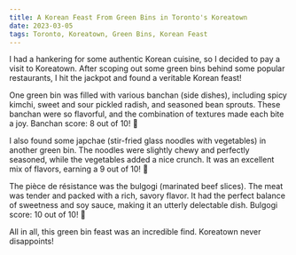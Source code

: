 ```yaml
---
title: A Korean Feast From Green Bins in Toronto's Koreatown 
date: 2023-03-05 
tags: Toronto, Koreatown, Green Bins, Korean Feast
---
```


I had a hankering for some authentic Korean cuisine, so I decided to pay a visit to Koreatown. After scoping out some green bins behind some popular restaurants, I hit the jackpot and found a veritable Korean feast!

One green bin was filled with various banchan (side dishes), including spicy kimchi, sweet and sour pickled radish, and seasoned bean sprouts. These banchan were so flavorful, and the combination of textures made each bite a joy. Banchan score: 8 out of 10! 🌟

I also found some japchae (stir-fried glass noodles with vegetables) in another green bin. The noodles were slightly chewy and perfectly seasoned, while the vegetables added a nice crunch. It was an excellent mix of flavors, earning a 9 out of 10! 🌟

The pièce de résistance was the bulgogi (marinated beef slices). The meat was tender and packed with a rich, savory flavor. It had the perfect balance of sweetness and soy sauce, making it an utterly delectable dish. Bulgogi score: 10 out of 10! 🌟

All in all, this green bin feast was an incredible find. Koreatown never disappoints!